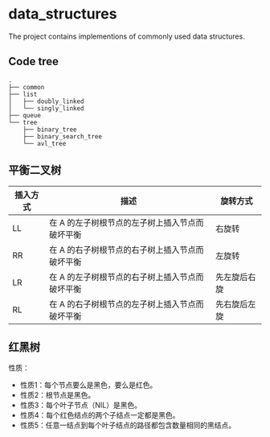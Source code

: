 # data_structures

The project contains implementions of commonly used data structures.

## Code tree

```shell
.
├── common
├── list
│   ├── doubly_linked
│   └── singly_linked
├── queue
└── tree
    ├── binary_tree
    ├── binary_search_tree
    └── avl_tree

```

## 平衡二叉树

| 插入方式 | 描述                                            | 旋转方式     |
| -------- | ----------------------------------------------- | ------------ |
| LL       | 在 A 的左子树根节点的左子树上插入节点而破坏平衡 | 右旋转       |
| RR       | 在 A 的右子树根节点的右子树上插入节点而破坏平衡 | 左旋转       |
| LR       | 在 A 的左子树根节点的右子树上插入节点而破坏平衡 | 先左旋后右旋 |
| RL       | 在 A 的右子树根节点的左子树上插入节点而破坏平衡 | 先右旋后左旋 |

## 红黑树

性质：

* 性质1：每个节点要么是黑色，要么是红色。
* 性质2：根节点是黑色。
* 性质3：每个叶子节点（NIL）是黑色。
* 性质4：每个红色结点的两个子结点一定都是黑色。
* 性质5：任意一结点到每个叶子结点的路径都包含数量相同的黑结点。
